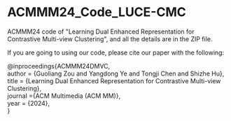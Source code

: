 # ACMMM24_Code_LUCE-CMC
ACMMM24 code of "Learning Dual Enhanced Representation for Contrastive Multi-view Clustering", and all the details are in the ZIP file.

If you are going to using our code, please cite our paper with the following:

@inproceedings{ACMMM24DMVC,\
author = {Guoliang Zou and Yangdong Ye and Tongji Chen and Shizhe Hu},\
title = {Learning Dual Enhanced Representation for Contrastive Multi-view Clustering},\
journal ={ACM Multimedia (ACM MM)},\
year = {2024},\
}
